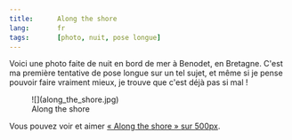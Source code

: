 ```yaml
---
title:      Along the shore
lang:       fr
tags:       [photo, nuit, pose longue]
---
```


Voici une photo faite de nuit en bord de mer à Benodet, en Bretagne. C'est ma première tentative de pose longue sur un tel sujet, et même si je pense pouvoir faire vraiment mieux, je trouve que c'est déjà pas si mal !

<figure>
  ![](along_the_shore.jpg)
  <figcaption>
  Along the shore
  </figcaption>
</figure>

Vous pouvez voir et aimer [« Along the shore » sur 500px](http://500px.com/photo/407078).
